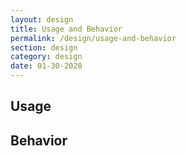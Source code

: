 ```yaml
---
layout: design
title: Usage and Behavior
permalink: /design/usage-and-behavior
section: design
category: design
date: 01-30-2020
---
```

## Usage

## Behavior
